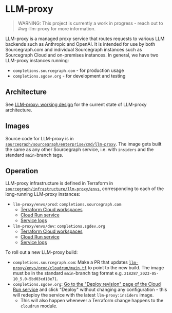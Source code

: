 # LLM-proxy

> WARNING: This project is currently a work in progress - reach out to #wg-llm-proxy for more information.

LLM-proxy is a managed proxy service that routes requests to various LLM backends such as Anthropic and OpenAI.
It is intended for use by both Sourcegraph.com and individual Sourcegraph instances such as Sourcegraph Cloud and on-premises instances.
In general, we have two LLM-proxy instances running:

- `completions.sourcegraph.com` - for production usage
- `completions.sgdev.org` - for development and testing

## Architecture

See [LLM-proxy: working design](https://docs.google.com/document/d/1fAKuYM02vRfn-QAmcu38QWmtQ797g1TA3L6CNs0rFps/edit#) for the current state of LLM-proxy architecture.

## Images

Source code for LLM-proxy is in [`sourcegraph/sourcegraph/enterprise/cmd/llm-proxy`](https://github.com/sourcegraph/sourcegraph/tree/main/enterprise/cmd/llm-proxy).
The image gets built the same as any other Sourcegraph service, i.e. with `insiders` and the standard `main`-branch tags.

## Operation

LLM-proxy infrastructure is defined in Terraform in [`sourcegraph/infrastructure/llm-proxy/envs`](https://github.com/sourcegraph/infrastructure/tree/main/llm-proxy/envs), corresponding to each of the long-running LLM-proxy instances:

- `llm-proxy/envs/prod`: `completions.sourcegraph.com`
  - [Terraform Cloud workspaces](https://app.terraform.io/app/sourcegraph/workspaces?tag=llm-proxy,prod)
  - [Cloud Run service](https://console.cloud.google.com/run/detail/us-central1/llm-proxy/metrics?project=llm-proxy-prod)
  - [Service logs](https://cloudlogging.app.goo.gl/M9Kcbue8zGtMwpdf8)
- `llm-proxy/envs/dev`: `completions.sgdev.org`
  - [Terraform Cloud workspaces](https://app.terraform.io/app/sourcegraph/workspaces?tag=llm-proxy,dev)
  - [Cloud Run service](https://console.cloud.google.com/run/detail/us-central1/llm-proxy/metrics?project=llm-proxy-dev)
  - [Service logs](https://cloudlogging.app.goo.gl/yFRNbj3pKjtZZqb2A)

To roll out a new LLM-proxy build:

- `completions.sourcegraph.com`: Make a PR that updates [`llm-proxy/envs/prod/cloudrun/main.tf`](https://github.com/sourcegraph/infrastructure/blob/main/llm-proxy/envs/prod/cloudrun/main.tf) to point to the new build. The image must be in the standard `main`-branch tag format e.g. `218287_2023-05-10_5.0-5bd03cd18e71`.
- `completions.sgdev.org`: [Go to the "Deploy revision" page of the Cloud Run service](https://console.cloud.google.com/run/deploy/us-central1/llm-proxy?project=llm-proxy-dev) and click "Deploy" without changing any configuration - this will redeploy the service with the latest `llm-proxy:insiders` image.
  - This will also happen whenever a Terraform change happens to the `cloudrun` module.
